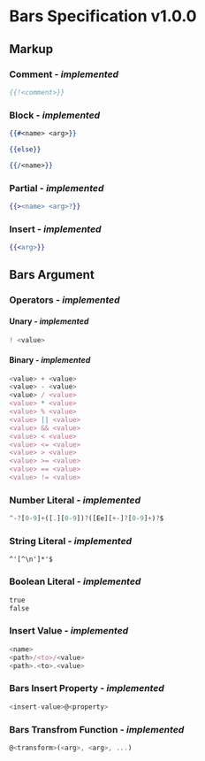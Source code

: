 # Bars Specification v1.0.0

## Markup

### Comment - *implemented*

```handlebars
{{!<comment>}}
```

### Block - *implemented*

```handlebars
{{#<name> <arg>}}

{{else}}

{{/<name>}}
```

### Partial - *implemented*

```handlebars
{{><name> <arg>?}}
```

### Insert - *implemented*

```handlebars
{{<arg>}}
```

## Bars Argument

### Operators - *implemented*

#### Unary - *implemented*

```javascript
! <value>
```

#### Binary - *implemented*

```javascript
<value> + <value>
<value> - <value>
<value> / <value>
<value> * <value>
<value> % <value>
<value> || <value>
<value> && <value>
<value> < <value>
<value> <= <value>
<value> > <value>
<value> >= <value>
<value> == <value>
<value> != <value>
```

### Number Literal - *implemented*

```javascript
^-?[0-9]+([.][0-9])?([Ee][+-]?[0-9]+)?$
```

### String Literal - *implemented*

```
^'[^\n']*'$
```

### Boolean Literal - *implemented*

```handlebars
true
false
```

### Insert Value - *implemented*

```javascript
<name>
<path>/<to>/<value>
<path>.<to>.<value>
```

### Bars Insert Property - *implemented*

```javascript
<insert-value>@<property>
```

### Bars Transfrom Function - *implemented*

```javascript
@<transform>(<arg>, <arg>, ...)
```
